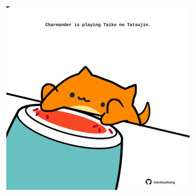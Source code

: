 <!-- built at 30/11/2022, 22:01:09 UTC -->
<p align="center">
  <img width="500" height="500" src="./ReadmeImage.svg">
</p>
